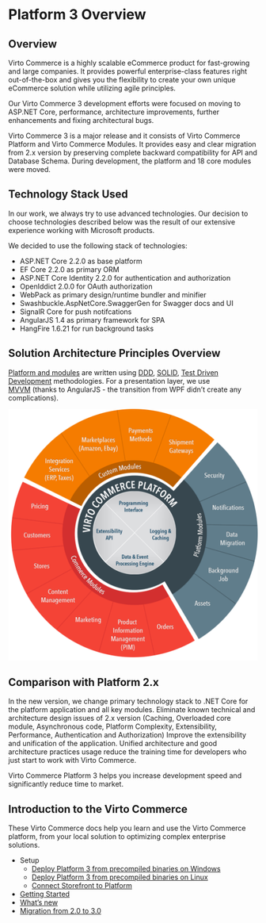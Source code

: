# Platform 3 Overview

## Overview

Virto Commerce is a highly scalable eCommerce product for fast-growing and large companies. It provides powerful enterprise-class features right out-of-the-box and gives you the flexibility to create your own unique eCommerce solution while utilizing agile principles.

Our Virto Commerce 3 development efforts were focused on moving to ASP.NET Core, performance, architecture improvements, further enhancements and fixing architectural bugs.

Virto Commerce 3 is a major release and it consists of Virto Commerce Platform and Virto Commerce Modules. It provides easy and clear migration from 2.x version by preserving complete backward compatibility for API and Database Schema. During development, the platform and 18 core modules were moved.

## Technology Stack Used

In our work, we always try to use advanced technologies. Our decision to choose technologies described below was the result of our extensive experience working with Microsoft products.

We decided to use the following stack of technologies:

* ASP.NET Core 2.2.0 as base platform
* EF Core 2.2.0 as primary ORM
* ASP.NET Core Identity 2.2.0 for authentication and authorization
* OpenIddict 2.0.0 for OAuth authorization
* WebPack as primary design/runtime bundler and minifier
* Swashbuckle.AspNetCore.SwaggerGen for Swagger docs and UI
* SignalR Core for push notifcations
* AngularJS 1.4 as primary framework for SPA
* HangFire 1.6.21 for run background tasks

## Solution Architecture Principles Overview

<a class="crosslink" href="https://virtocommerce.com/glossary/what-is-b2b-ecommerce" target="_blank">Platform and modules</a> are written using <a href="https://en.wikipedia.org/wiki/Domain-driven_design" rel="nofollow">DDD</a>, <a href="https://en.wikipedia.org/wiki/SOLID_(object-oriented_design)" rel="nofollow">SOLID</a>, <a href="https://en.wikipedia.org/wiki/Test-driven_development" rel="nofollow">Test Driven Development</a> methodologies. For a presentation layer, we use <a href="https://en.wikipedia.org/wiki/Model_View_ViewModel" rel="nofollow">MVVM</a> (thanks to AngularJS - the transition from WPF didn’t create any complications).

![Virto Commerce 3 Architecture](/docs/media/architecture-circle.png "Virto Commerce 3 Architecture")

## Comparison with Platform 2.x

In the new version, we change primary technology stack to .NET Core for the platform application and all key modules. Eliminate known technical and architecture design issues of 2.x version (Caching, Overloaded core module, Asynchronous code, Platform Complexity, Extensibility, Performance, Authentication and Authorization)
Improve the extensibility and unification of the application. Unified architecture and good architecture practices usage reduce the training time for developers who just start to work with Virto Commerce.

Virto Commerce Platform 3 helps you increase development speed and significantly reduce time to market.

## Introduction to the Virto Commerce

These Virto Commerce docs help you learn and use the Virto Commerce platform, from your local solution to optimizing complex enterprise solutions. 

* Setup
  * [Deploy Platform 3 from precompiled binaries on Windows](/docs/deploy-from-precompiled-binaries-windows.md)
  * [Deploy Platform 3 from precompiled binaries on Linux](/docs/deploy-from-precompiled-binaries-linux.md)
  * [Connect Storefront to Platform](/docs/connect-storefront-to-platform-v3.md)
* [Getting Started](/docs/getting-started.md)
* [What’s new](/docs/whats-new.md)
* [Migration from 2.0 to 3.0]()

